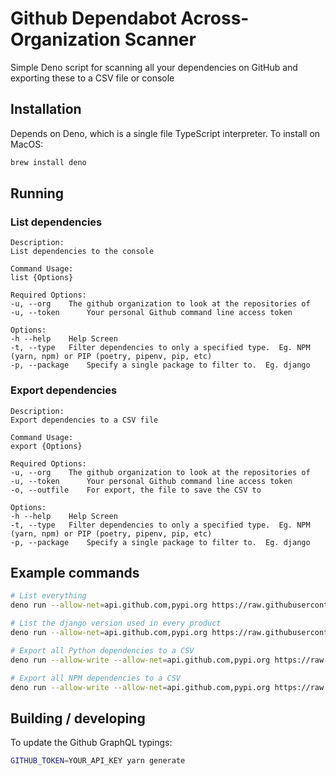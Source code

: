 
# Github Dependabot Across-Organization Scanner

Simple Deno script for scanning all your dependencies on GitHub and exporting these to a CSV file or console 

## Installation

Depends on Deno, which is a single file TypeScript interpreter.  To install on MacOS:

```bash
brew install deno
```

## Running

### List dependencies
```
Description:
List dependencies to the console

Command Usage:
list {Options}

Required Options:
-u, --org 	 The github organization to look at the repositories of
-u, --token 	 Your personal Github command line access token

Options:
-h --help 	 Help Screen
-t, --type 	 Filter dependencies to only a specified type.  Eg. NPM (yarn, npm) or PIP (poetry, pipenv, pip, etc)
-p, --package 	 Specify a single package to filter to.  Eg. django
```

### Export dependencies
```
Description:
Export dependencies to a CSV file

Command Usage:
export {Options}

Required Options:
-u, --org 	 The github organization to look at the repositories of
-u, --token 	 Your personal Github command line access token
-o, --outfile 	 For export, the file to save the CSV to

Options:
-h --help 	 Help Screen
-t, --type 	 Filter dependencies to only a specified type.  Eg. NPM (yarn, npm) or PIP (poetry, pipenv, pip, etc)
-p, --package 	 Specify a single package to filter to.  Eg. django
```

## Example commands

```bash
# List everything
deno run --allow-net=api.github.com,pypi.org https://raw.githubusercontent.com/datalivesoftware/github-dep-scanner/v2.0.5/main.ts --org=datalivesoftware list --token=MY_PERSONAL_GITHUB_ACCESS_TOKEN

# List the django version used in every product
deno run --allow-net=api.github.com,pypi.org https://raw.githubusercontent.com/datalivesoftware/github-dep-scanner/v2.0.5/main.ts --org=datalivesoftware list --type=PIP --package=django --filename=poetry.lock --token=MY_PERSONAL_GITHUB_ACCESS_TOKEN

# Export all Python dependencies to a CSV
deno run --allow-write --allow-net=api.github.com,pypi.org https://raw.githubusercontent.com/datalivesoftware/github-dep-scanner/v2.0.5/main.ts --org=datalivesoftware export --type=PIP --outfile=pipdeps.csv --token=MY_PERSONAL_GITHUB_ACCESS_TOKEN

# Export all NPM dependencies to a CSV
deno run --allow-write --allow-net=api.github.com,pypi.org https://raw.githubusercontent.com/datalivesoftware/github-dep-scanner/v2.0.5/main.ts --org=datalivesoftware export --type=NPM --outfile=npmdeps.csv --token=MY_PERSONAL_GITHUB_ACCESS_TOKEN
```


## Building / developing

To update the Github GraphQL typings:

```sh
GITHUB_TOKEN=YOUR_API_KEY yarn generate
```
